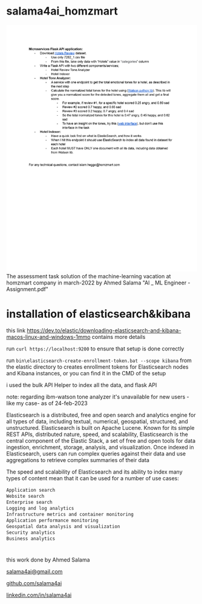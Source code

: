 # salama4ai_homzmart
![Screenshot](homzmart.png)
The assessment task solution of the machine-learning vacation at homzmart company in march-2022 by Ahmed Salama
"Al _ ML Engineer - Assignment.pdf"

# installation of elasticsearch&kibana
this link https://dev.to/elastic/downloading-elasticsearch-and-kibana-macos-linux-and-windows-1mmo
contains more details

run ```curl https://localhost:9200``` to ensure that setup is done correctly

run ```bin\elasticsearch-create-enrollment-token.bat --scope kibana``` from the elastic directory to creates enrollment tokens for Elasticsearch nodes and Kibana instances, or you can find it in the CMD of the setup

i used the bulk API Helper to index all the data, and flask API 

note: regarding ibm-watson tone analyzer it's unavailable for new users -like my case- as of 24-feb-2023



Elasticsearch is a distributed, free and open search and analytics engine for all types of data, including textual, numerical, geospatial, structured, and unstructured. Elasticsearch is built on Apache Lucene. Known for its simple REST APIs, distributed nature, speed, and scalability, Elasticsearch is the central component of the Elastic Stack, a set of free and open tools for data ingestion, enrichment, storage, analysis, and visualization. Once indexed in Elasticsearch, users can run complex queries against their data and use aggregations to retrieve complex summaries of their data

The speed and scalability of Elasticsearch and its ability to index many types of content mean that it can be used for a number of use cases:

    Application search
    Website search
    Enterprise search
    Logging and log analytics
    Infrastructure metrics and container monitoring
    Application performance monitoring
    Geospatial data analysis and visualization
    Security analytics
    Business analytics

#
this work done by Ahmed Salama

salama4ai@gmail.com

[github.com/salama4ai](https://www.github.com/salama4ai/)

[linkedin.com/in/salama4ai](https://www.linkedin.com/in/salama4ai/)





